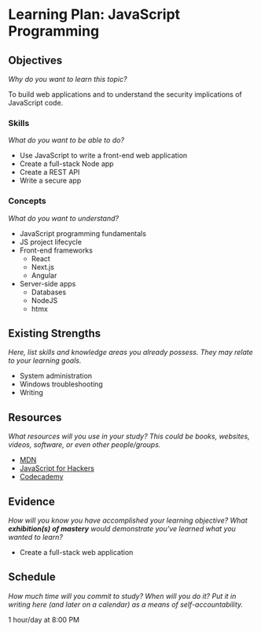 # Learning Plan: JavaScript Programming

## Objectives

_Why do you want to learn this topic?_

To build web applications and to understand the security implications of JavaScript code.
### Skills

_What do you want to be able to do?_

- Use JavaScript to write a front-end web application
- Create a full-stack Node app
- Create a REST API
- Write a secure app

### Concepts

_What do you want to understand?_

- JavaScript programming fundamentals
- JS project lifecycle
- Front-end frameworks 
	- React
	- Next.js
	- Angular
- Server-side apps
	- Databases
	- NodeJS
	- htmx

## Existing Strengths

_Here, list skills and knowledge areas you already possess. They may relate to your learning goals._

- System administration
- Windows troubleshooting
- Writing

## Resources

_What resources will you use in your study? This could be books, websites, videos, software, or even other people/groups._

- [MDN](https://mdn.mozilla.org)
- [JavaScript for Hackers](https://www.youtube.com/playlist?list=PLlfDtLAF5S2RQtfb5eaxMxcfdOeswVVk2)
- [Codecademy](https://codecademy.com)

## Evidence

_How will you know you have accomplished your learning objective? What **exhibition(s) of mastery** would demonstrate you've learned what you wanted to learn?_

- Create a full-stack web application

## Schedule

_How much time will you commit to study? When will you do it? Put it in writing here (and later on a calendar) as a means of self-accountability._

1 hour/day at 8:00 PM



